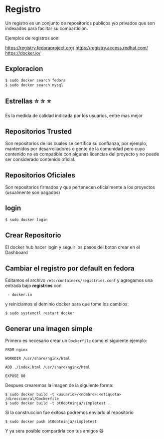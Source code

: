 # Registro
Un registro es un conjunto de repositorios publicos y/o privados que son indexados para faciltar
su comparticion.

Ejemplos de registros son:

https://registry.fedoraproject.org/
https://registry.access.redhat.com/
https://docker.io/

## Exploracion

```bash
$ sudo docker search fedora
$ sudo docker search mysql

```

## Estrellas :star: :star: :star:

Es la medida de calidad indicada por los usuarios, entre mas mejor

## Repositorios Trusted
Son repositorios de los cuales se certifica su confianza, por ejemplo, mantenidos por desarrolladores o gente de la comunidad
pero cuyo contenido no es compatible con algunas licencias del proyecto y no puede ser considerado contenido oficial.

## Repositorios Oficiales

Son repositorios firmados y que pertenecen oficialmente a los proyectos (usualmente son pagados) 

## login
```bash 
$ sudo docker login 
```
## Crear Repositorio

El docker hub hacer login y seguir los pasos del boton crear en el Dashboard

## Cambiar el registro por default en fedora
Editamos el archivo `/etc/containers/registries.conf`
y agregamos una entrada bajo **registries** con
```
 - docker.io
```
y reiniciamos el deminio docker para que tome los cambios:
```
$ sudo systemctl restart docker
```

## Generar una imagen simple


Primero es necesario crear un `Dockerfile` como el siguiente ejemplo:
```
FROM nginx

WORKDIR /usr/share/nginx/html

ADD ./index.html /usr/share/nginx/html

EXPOSE 80 
```
Despues crearemos la imagen de la siguiente forma:
```
$ sudo docker build -t <usuario>/<nombre>:<etiqueta> /direccion/al/Dockerfile
$ sudo docker build -t bt0dotninja/simpletest .
```
Si la construccion fue exitosa podremos enviarlo al repositorio
```
$ sudo docker push bt0dotninja/simpletest
```

Y ya sera posible compartirla con tus amigos :smile:

